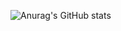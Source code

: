 ![Anurag's GitHub stats](https://github-readme-stats.vercel.app/api?username=*EdenShtein*&show_icons=true&theme=solarized-dark)
